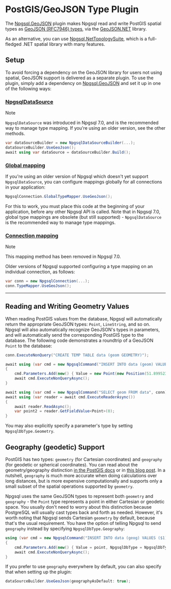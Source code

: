 # PostGIS/GeoJSON Type Plugin

The [Npgsql.GeoJSON](https://nuget.org/packages/Npgsql.GeoJSON) plugin makes Npgsql read and write PostGIS spatial types as [GeoJSON (RFC7946) types](http://geojson.org/), via the [GeoJSON.NET](https://github.com/GeoJSON-Net/GeoJSON.Net) library.

As an alternative, you can use [Npgsql.NetTopologySuite](nts.md), which is a full-fledged .NET spatial library with many features.

## Setup

To avoid forcing a dependency on the GeoJSON library for users not using spatial, GeoJSON support is delivered as a separate plugin. To use the plugin, simply add a dependency on [Npgsql.GeoJSON](https://www.nuget.org/packages/Npgsql.GeoJSON) and set it up in one of the following ways:

### [NpgsqlDataSource](#tab/datasource)

> [!NOTE]
> `NpgsqlDataSource` was introduced in Npgsql 7.0, and is the recommended way to manage type mapping. If you're using an older version, see the other methods.

```c#
var dataSourceBuilder = new NpgsqlDataSourceBuilder(...);
dataSourceBuilder.UseGeoJson();
await using var dataSource = dataSourceBuilder.Build();
```

### [Global mapping](#tab/global)

If you're using an older version of Npgsql which doesn't yet support `NpgsqlDataSource`, you can configure mappings globally for all connections in your application:

```c#
NpgsqlConnection.GlobalTypeMapper.UseGeoJson();
```

For this to work, you must place this code at the beginning of your application, before any other Npgsql API is called. Note that in Npgsql 7.0, global type mappings are obsolete (but still supported) - `NpgsqlDataSource` is the recommended way to manage type mappings.

### [Connection mapping](#tab/connection)

> [!NOTE]
> This mapping method has been removed in Npgsql 7.0.

Older versions of Npgsql supported configuring a type mapping on an individual connection, as follows:

```c#
var conn = new NpgsqlConnection(...);
conn.TypeMapper.UseGeoJson();
```

***

## Reading and Writing Geometry Values

When reading PostGIS values from the database, Npgsql will automatically return the appropriate GeoJSON types: `Point`, `LineString`, and so on. Npgsql will also automatically recognize GeoJSON's types in parameters, and will automatically send the corresponding PostGIS type to the database. The following code demonstrates a roundtrip of a GeoJSON `Point` to the database:

```c#
conn.ExecuteNonQuery("CREATE TEMP TABLE data (geom GEOMETRY)");

await using (var cmd = new NpgsqlCommand("INSERT INTO data (geom) VALUES ($1)", conn))
{
    cmd.Parameters.Add(new() { Value = new Point(new Position(51.899523, -2.124156)) });
    await cmd.ExecuteNonQueryAsync();
}

await using (var cmd = new NpgsqlCommand("SELECT geom FROM data", conn))
await using (var reader = await cmd.ExecuteReaderAsync())
{
    await reader.ReadAsync();
    var point2 = reader.GetFieldValue<Point>(0);
}
```

You may also explicitly specify a parameter's type by setting `NpgsqlDbType.Geometry`.

## Geography (geodetic) Support

PostGIS has two types: `geometry` (for Cartesian coordinates) and `geography` (for geodetic or spherical coordinates). You can read about the geometry/geography distinction [in the PostGIS docs](https://postgis.net/docs/manual-2.4/using_postgis_dbmanagement.html#PostGIS_Geography) or in [this blog post](http://workshops.boundlessgeo.com/postgis-intro/geography.html). In a nutshell, `geography` is much more accurate when doing calculations over long distances, but is more expensive computationally and supports only a small subset of the spatial operations supported by `geometry`.

Npgsql uses the same GeoJSON types to represent both `geometry` and `geography` - the `Point` type represents a point in either Cartesian or geodetic space. You usually don't need to worry about this distinction because PostgreSQL will usually cast types back and forth as needed. However, it's worth noting that Npgsql sends Cartesian `geometry` by default, because that's the usual requirement. You have the option of telling Npgsql to send `geography` instead by specifying `NpgsqlDbType.Geography`:

```c#
using (var cmd = new NpgsqlCommand("INSERT INTO data (geog) VALUES ($1)", conn))
{
    cmd.Parameters.Add(new() { Value = point, NpgsqlDbType = NpgsqlDbType.Geography });
    await cmd.ExecuteNonQueryAsync();
}
```

If you prefer to use `geography` everywhere by default, you can also specify that when setting up the plugin:

```c#
dataSourceBuilder.UseGeoJson(geographyAsDefault: true);
```
